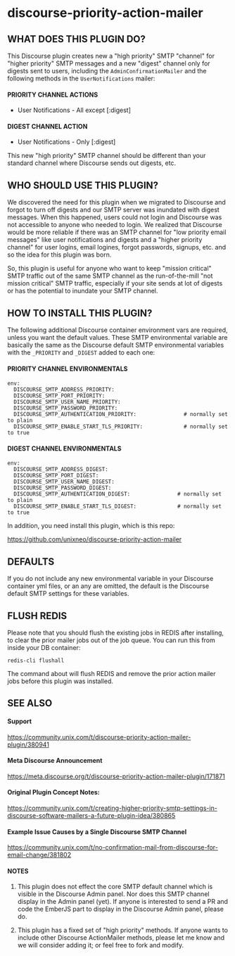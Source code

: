 # discourse-priority-action-mailer

## WHAT DOES THIS PLUGIN DO?

This Discourse plugin creates new a "high priority" SMTP "channel" for "higher priority" SMTP messages and a new "digest" channel only for digests sent to users, including the ```AdminConfirmationMailer``` and the following methods in the ```UserNotifications``` mailer:

#### PRIORITY CHANNEL ACTIONS
- User Notifications - All except [:digest]

#### DIGEST CHANNEL ACTION
- User Notifications - Only [:digest]

This new "high priority" SMTP channel should be different than your standard channel where Discourse sends out digests, etc.

## WHO SHOULD USE THIS PLUGIN?

We discovered the need for this plugin when we migrated to Discourse and forgot to turn off digests and our SMTP server was inundated with digest messages.   When this happened, users could not login and Discourse was not accessible to anyone who needed to login.   We realized that Discourse would be more reliable if there was an SMTP channel for "low priority email messages" like user notifications and digests and a "higher priority channel" for user logins, email logines, forgot passwords, signups, etc. and so the idea for this plugin was born.

So, this plugin is useful for anyone who want to keep "mission critical" SMTP traffic out of the same SMTP channel as the run-of-the-mill "not mission critical" SMTP traffic, especially if your site sends at lot of digests or has the potential to inundate your SMTP channel.


## HOW TO INSTALL THIS PLUGIN?

The following additional Discourse container environment vars are required, unless you want the default values.  These SMTP environmental variable are basically the same as the Discourse default SMTP environmental variables with the ```_PRIORITY``` and ```_DIGEST``` added to each one:

#### PRIORITY CHANNEL ENVIRONMENTALS

```
env:
  DISCOURSE_SMTP_ADDRESS_PRIORITY:                     
  DISCOURSE_SMTP_PORT_PRIORITY: 
  DISCOURSE_SMTP_USER_NAME_PRIORITY: 
  DISCOURSE_SMTP_PASSWORD_PRIORITY: 
  DISCOURSE_SMTP_AUTHENTICATION_PRIORITY:               # normally set to plain
  DISCOURSE_SMTP_ENABLE_START_TLS_PRIORITY:             # normally set to true
```

#### DIGEST CHANNEL ENVIRONMENTALS

```
env:
  DISCOURSE_SMTP_ADDRESS_DIGEST:                     
  DISCOURSE_SMTP_PORT_DIGEST: 
  DISCOURSE_SMTP_USER_NAME_DIGEST: 
  DISCOURSE_SMTP_PASSWORD_DIGEST: 
  DISCOURSE_SMTP_AUTHENTICATION_DIGEST:               # normally set to plain
  DISCOURSE_SMTP_ENABLE_START_TLS_DIGEST:             # normally set to true
```

In addition, you need install this plugin, which is this repo:

https://github.com/unixneo/discourse-priority-action-mailer

## DEFAULTS

If you do not include any new environmental variable in your Discourse container yml files, or an any are omitted, the
default is the Discourse default SMTP settings for these variables.

## FLUSH REDIS

Please note that you should flush the existing jobs in REDIS after installing, to clear the prior mailer jobs out of the job queue.  You can run this from inside your DB container:

```
redis-cli flushall
```

The command about will flush REDIS and remove the prior action mailer jobs before this plugin was installed.

## SEE ALSO

#### Support

https://community.unix.com/t/discourse-priority-action-mailer-plugin/380941

#### Meta Discourse Announcement

https://meta.discourse.org/t/discourse-priority-action-mailer-plugin/171871

#### Original Plugin Concept Notes:

https://community.unix.com/t/creating-higher-priority-smtp-settings-in-discourse-software-mailers-a-future-plugin-idea/380865

#### Example Issue Causes by a Single Discourse SMTP Channel

https://community.unix.com/t/no-confirmation-mail-from-discourse-for-email-change/381802

####  NOTES

1.  This plugin does not effect the core SMTP default channel which is visible in the Discourse Admin panel.  Nor does this SMTP channel display in the Admin panel (yet).   If anyone is interested to send a PR and code the EmberJS part to display in the Discourse Admin panel, please do.

2.  This plugin has a fixed set of "high priority" methods.     If anyone wants to include other Discourse ActionMailer methods, please let me know and we will consider adding it; or feel free to fork and modify.




